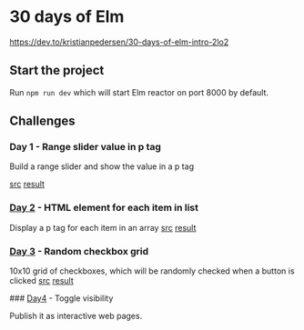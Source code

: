 # 30 days of Elm

https://dev.to/kristianpedersen/30-days-of-elm-intro-2lo2

## Start the project
Run ```npm run dev``` which will start Elm reactor on port 8000 by default. 

## Challenges
### Day 1 - Range slider value in p tag

Build a range slider and show the value in a p tag

[src](src/Day1.elm) [result](generated/Day1.html)

### [Day 2](src/Day2.elm) - HTML element for each item in list

Display a p tag for each item in an array
[src](src/Day2.elm) [result](generated/Day2.html)

### [Day 3](src/Day3.elm) - Random checkbox grid

10x10 grid of checkboxes, which will be randomly checked when a button is clicked
[src](src/Day3.elm) [result](generated/Day3.html)

### [Day4](src/Day4.elm) - Toggle visibility

Publish it as interactive web pages.
